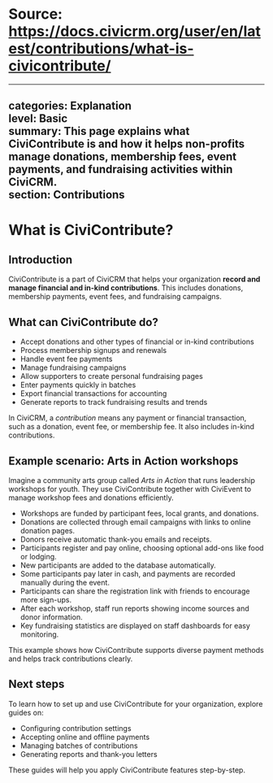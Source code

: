 # Source: https://docs.civicrm.org/user/en/latest/contributions/what-is-civicontribute/

---
categories: Explanation  
level: Basic  
summary: This page explains what CiviContribute is and how it helps non-profits manage donations, membership fees, event payments, and fundraising activities within CiviCRM.  
section: Contributions  
---

# What is CiviContribute?

## Introduction

CiviContribute is a part of CiviCRM that helps your organization **record and manage financial and in-kind contributions**. This includes donations, membership payments, event fees, and fundraising campaigns.

## What can CiviContribute do?

- Accept donations and other types of financial or in-kind contributions  
- Process membership signups and renewals  
- Handle event fee payments  
- Manage fundraising campaigns  
- Allow supporters to create personal fundraising pages  
- Enter payments quickly in batches  
- Export financial transactions for accounting  
- Generate reports to track fundraising results and trends  

In CiviCRM, a *contribution* means any payment or financial transaction, such as a donation, event fee, or membership fee. It also includes in-kind contributions.

## Example scenario: Arts in Action workshops

Imagine a community arts group called *Arts in Action* that runs leadership workshops for youth. They use CiviContribute together with CiviEvent to manage workshop fees and donations efficiently.

- Workshops are funded by participant fees, local grants, and donations.  
- Donations are collected through email campaigns with links to online donation pages.  
- Donors receive automatic thank-you emails and receipts.  
- Participants register and pay online, choosing optional add-ons like food or lodging.  
- New participants are added to the database automatically.  
- Some participants pay later in cash, and payments are recorded manually during the event.  
- Participants can share the registration link with friends to encourage more sign-ups.  
- After each workshop, staff run reports showing income sources and donor information.  
- Key fundraising statistics are displayed on staff dashboards for easy monitoring.

This example shows how CiviContribute supports diverse payment methods and helps track contributions clearly.

## Next steps

To learn how to set up and use CiviContribute for your organization, explore guides on:

- Configuring contribution settings  
- Accepting online and offline payments  
- Managing batches of contributions  
- Generating reports and thank-you letters  

These guides will help you apply CiviContribute features step-by-step.